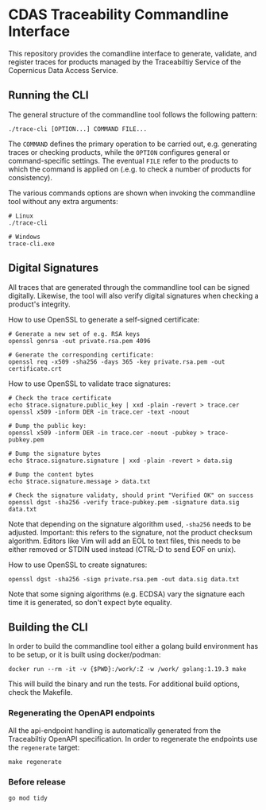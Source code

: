 # CDAS Traceability Commandline Interface
This repository provides the comandline interface to generate, validate, and register traces for products managed by the Traceabiltiy Service of the Copernicus Data Access Service.

## Running the CLI
The general structure of the commandline tool follows the following pattern:
```
./trace-cli [OPTION...] COMMAND FILE...
```
The `COMMAND` defines the primary operation to be carried out, e.g. generating traces or checking products, while the `OPTION` configures general or command-specific settings. The eventual `FILE` refer to the products to which the command is applied on (.e.g. to check a number of products for consistency). 

The various commands options are shown when invoking the commandline tool without any extra arguments:
```
# Linux
./trace-cli

# Windows
trace-cli.exe
```

## Digital Signatures
All traces that are generated through the commandline tool can be signed digitally. Likewise, the tool will also verify digital signatures when checking a product's integrity.

How to use OpenSSL to generate a self-signed certificate:
```
# Generate a new set of e.g. RSA keys
openssl genrsa -out private.rsa.pem 4096

# Generate the corresponding certificate:
openssl req -x509 -sha256 -days 365 -key private.rsa.pem -out certificate.crt
```

How to use OpenSSL to validate trace signatures:
```
# Check the trace certificate
echo $trace.signature.public_key | xxd -plain -revert > trace.cer
openssl x509 -inform DER -in trace.cer -text -noout

# Dump the public key:
openssl x509 -inform DER -in trace.cer -noout -pubkey > trace-pubkey.pem

# Dump the signature bytes
echo $trace.signature.signature | xxd -plain -revert > data.sig

# Dump the content bytes
echo $trace.signature.message > data.txt

# Check the signature validaty, should print "Verified OK" on success
openssl dgst -sha256 -verify trace-pubkey.pem -signature data.sig data.txt

```
Note that depending on the signature algorithm used, `-sha256` needs to be adjusted. Important: this refers to the signature, not the product checksum algorithm.
Editors like Vim will add an EOL to text files, this needs to be either removed or STDIN used instead (CTRL-D to send EOF on unix).

How to use OpenSSL to create signatures:
```
openssl dgst -sha256 -sign private.rsa.pem -out data.sig data.txt
```
Note that some signing algorithms (e.g. ECDSA) vary the signature each time it is generated, so don't expect byte equality.

## Building the CLI
In order to build the commandline tool either a golang build environment has to be setup, or it is built using docker/podman:
```
docker run --rm -it -v {$PWD}:/work/:Z -w /work/ golang:1.19.3 make
```

This will build the binary and run the tests. For additional build options, check the Makefile.

### Regenerating the OpenAPI endpoints
All the api-endpoint handling is automatically generated from the Traceabiltiy OpenAPI specification. In order to regenerate the endpoints use the `regenerate` target:
```
make regenerate
```

### Before release
```
go mod tidy
```
